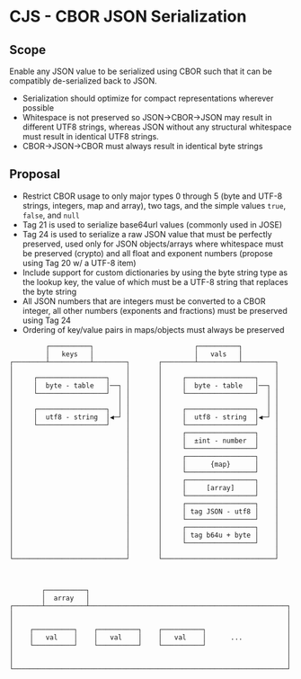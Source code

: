 # CJS - CBOR JSON Serialization

## Scope

Enable any JSON value to be serialized using CBOR such that it can be compatibly de-serialized back to JSON.

* Serialization should optimize for compact representations wherever possible
* Whitespace is not preserved so JSON->CBOR->JSON may result in different UTF8 strings, whereas JSON without any structural whitespace must result in identical UTF8 strings.
* CBOR->JSON->CBOR must always result in identical byte strings

## Proposal

* Restrict CBOR usage to only major types 0 through 5 (byte and UTF-8 strings, integers, map and array), two tags, and the simple values `true`, `false`, and `null`
* Tag 21 is used to serialize base64url values (commonly used in JOSE)
* Tag 24 is used to serialize a raw JSON value that must be perfectly preserved, used only for JSON objects/arrays where whitespace must be preserved (crypto) and all float and exponent numbers (propose using Tag 20 w/ a UTF-8 item)
* Include support for custom dictionaries by using the byte string type as the lookup key, the value of which must be a UTF-8 string that replaces the byte string
* All JSON numbers that are integers must be converted to a CBOR integer, all other numbers (exponents and fractions) must be preserved using Tag 24
* Ordering of key/value pairs in maps/objects must always be preserved


```
         ┌──────────┐                         ┌──────────┐
         │   keys   │                         │   vals   │
┌────────┴──────────┴────────┐       ┌────────┴──────────┴────────┐
│                            │       │                            │
│     ┌─────────────────┐    │       │     ┌─────────────────┐    │
│     │  byte - table   │──┐ │       │     │  byte - table   │──┐ │
│     └─────────────────┘  │ │       │     └─────────────────┘  │ │
│                          │ │       │                          │ │
│     ┌─────────────────┐  │ │       │     ┌─────────────────┐  │ │
│     │  utf8 - string  │◀─┘ │       │     │  utf8 - string  │◀─┘ │
│     └─────────────────┘    │       │     └─────────────────┘    │
│                            │       │     ┌─────────────────┐    │
│                            │       │     │  ±int - number  │    │
│                            │       │     └─────────────────┘    │
│                            │       │     ┌─────────────────┐    │
│                            │       │     │      {map}      │    │
│                            │       │     └─────────────────┘    │
│                            │       │     ┌─────────────────┐    │
│                            │       │     │     [array]     │    │
│                            │       │     └─────────────────┘    │
│                            │       │     ┌─────────────────┐    │
│                            │       │     │ tag JSON - utf8 │    │
│                            │       │     └─────────────────┘    │
│                            │       │     ┌─────────────────┐    │
│                            │       │     │ tag b64u + byte │    │
│                            │       │     └─────────────────┘    │
│                            │       │                            │
└────────────────────────────┘       └────────────────────────────┘



        ┌──────────┐
        │  array   │
┌───────┴──────────┴─────────────────────────────────────────────────┐
│                                                                    │
│                                                                    │
│    ┌──────────┐    ┌──────────┐    ┌──────────┐                    │
│    │   val    │    │   val    │    │   val    │      ...           │
│    └──────────┘    └──────────┘    └──────────┘                    │
│                                                                    │
│                                                                    │
└────────────────────────────────────────────────────────────────────┘
```